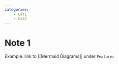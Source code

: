 ```yaml
---
categories:
    - Cat1
    - Cat2
---
```

# Note 1

Example: link to [[Mermaid Diagrams]] under `Features`